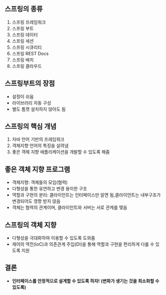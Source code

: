 ## 스프링의 종류
  1. 스프링 프레임워크
  2. 스프링 부트
  3. 스프링 데이터
  4. 스프링 세션
  5. 스프링 시큐리티
  6. 스프링 REST Docs
  7. 스프링 배치
  8. 스프링 클라우드

## 스프링부트의 장점
  - 설정이 쉬움
  - 라이브러리 자동 구성
  - 별도 톰캣 설치하지 않아도 됨

## 스프링의 핵심 개념
  1. 자바 언어 기반의 프레임워크
  2. 객체지향 언어의 특징을 살려냄
  3. 좋은 객체 지향 애플리케이션을 개발할 수 있도록 해줌

## 좋은 객체 지향 프로그램
  - 객체지향: 객체들의 모임(협력)
  - 다형성을 통한 유연하고 변경 용이한 구조
  - 역할과 구현의 분리: 클라이언트는 인터페이스만 알면 됨,클라이언트는 내부구조가 변경되어도 영향 받지 않음
  - 객체는 협력의 관계이며, 클라이언트와 서버는 서로 관계를 맺음

## 스프링의 객체 지향
  - 다형성을 극대화하여 이용할 수 있도록 도와줌
  - 제어의 역전(IoC)과 의존관계 주입(DI)을 통해 역할과 구현을 편리하게 다룰 수 있도록 지원


## 결론
- **인터페이스를 안정적으로 설계할 수 있도록 하자!**
  **(변화가 생기는 것을 최소화할 수 있도록)**
